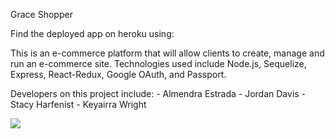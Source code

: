 Grace Shopper

Find the deployed app on heroku using: 

This is an e-commerce platform that will allow clients to create, manage and run an e-commerce site. Technologies used include Node.js, Sequelize, Express, React-Redux, Google OAuth, and Passport.

Developers on this project include:
    - Almendra Estrada
    - Jordan Davis
    - Stacy Harfenist
    - Keyairra Wright

![](GraceShopper2.gif)